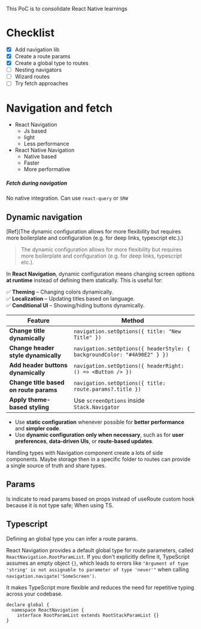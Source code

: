 This PoC is to consolidate React Native learnings

# Checklist
- [x] Add navigation lib
- [x] Create a route params
- [x] Create a global type to routes
- [ ] Nesting navigators
- [ ] Wizard routes
- [ ] Try fetch approaches

# Navigation and fetch

- React Navigation
  - Js based
  - light
  - Less performance
- React Native Navigation
  - Native based
  - Faster
  - More performative

##### Fetch during navigation

No native integration. Can use `react-query` or `SRW`

## Dynamic navigation

[Ref](The dynamic configuration allows for more flexibility but requires more boilerplate and configuration (e.g. for deep links, typescript etc.).)

> The dynamic configuration allows for more flexibility but requires more boilerplate and configuration (e.g. for deep links, typescript etc.).

In **React Navigation**, dynamic configuration means changing screen options **at runtime** instead of defining them statically. This is useful for:

✅ **Theming** – Changing colors dynamically.  
✅ **Localization** – Updating titles based on language.  
✅ **Conditional UI** – Showing/hiding buttons dynamically.

| **Feature**                            | **Method**                                                               |
| -------------------------------------- | ------------------------------------------------------------------------ |
| **Change title dynamically**           | `navigation.setOptions({ title: "New Title" })`                          |
| **Change header style dynamically**    | `navigation.setOptions({ headerStyle: { backgroundColor: "#4A90E2" } })` |
| **Add header buttons dynamically**     | `navigation.setOptions({ headerRight: () => <Button /> })`               |
| **Change title based on route params** | `navigation.setOptions({ title: route.params?.title })`                  |
| **Apply theme-based styling**          | Use `screenOptions` inside `Stack.Navigator`                             |

- Use **static configuration** whenever possible for **better performance** and **simpler code**.
- Use **dynamic configuration** **only when necessary**, such as for **user preferences**, **data-driven UIs**, or **route-based updates**.

Handling types with Navigation component create a lots of side components. Maybe storage then in a specific folder to routes can provide a single source of truth and share types.

## Params

Is indicate to read params based on props instead of useRoute custom hook because it is not type safe; When using TS.

## Typescript

Defining an global type you can infer a route params.

React Navigation provides a default global type for route parameters, called `ReactNavigation.RootParamList`. If you don't explicitly define it, TypeScript assumes an empty object `{}`, which leads to errors like `"Argument of type 'string' is not assignable to parameter of type 'never'"` when calling `navigation.navigate('SomeScreen')`.

It makes TypeScript more flexible and reduces the need for repetitive typing across your codebase.

```
declare global {
  namespace ReactNavigation {
    interface RootParamList extends RootStackParamList {}
}
```
